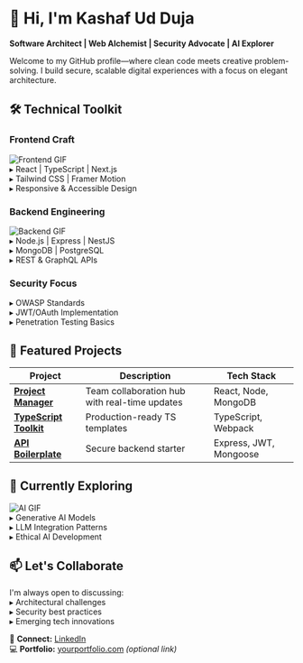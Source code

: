 # 👋 Hi, I'm Kashaf Ud Duja 

**Software Architect | Web Alchemist | Security Advocate | AI Explorer**

Welcome to my GitHub profile—where clean code meets creative problem-solving. I build secure, scalable digital experiences with a focus on elegant architecture.

## 🛠️ Technical Toolkit

### **Frontend Craft**
![Frontend GIF](https://via.placeholder.com/400x200.gif?text=Frontend+Animation)  
▸ React | TypeScript | Next.js  
▸ Tailwind CSS | Framer Motion  
▸ Responsive & Accessible Design  

### **Backend Engineering**
![Backend GIF](https://via.placeholder.com/400x200.gif?text=Backend+Animation)  
▸ Node.js | Express | NestJS  
▸ MongoDB | PostgreSQL  
▸ REST & GraphQL APIs  

### **Security Focus**
▸ OWASP Standards  
▸ JWT/OAuth Implementation  
▸ Penetration Testing Basics  

## 🚀 Featured Projects

| Project | Description | Tech Stack |
|---------|-------------|------------|
| **[Project Manager](https://github.com/Kashafuddujaa/project-manager)** | Team collaboration hub with real-time updates | React, Node, MongoDB |
| **[TypeScript Toolkit](https://github.com/Kashafuddujaa/Typescript)** | Production-ready TS templates | TypeScript, Webpack |
| **[API Boilerplate](https://github.com/Kashafuddujaa/node-express-mongodb)** | Secure backend starter | Express, JWT, Mongoose |

## 🌱 Currently Exploring
![AI GIF](https://via.placeholder.com/400x200.gif?text=AI+Animation)  
▸ Generative AI Models  
▸ LLM Integration Patterns  
▸ Ethical AI Development  

## 📫 Let's Collaborate
I'm always open to discussing:  
▸ Architectural challenges  
▸ Security best practices  
▸ Emerging tech innovations  

📩 **Connect:** [LinkedIn](https://www.linkedin.com/in/kashafudduja-ahmed-32b8b5236/)  
💻 **Portfolio:** [yourportfolio.com](https://) *(optional link)*  
